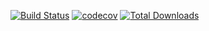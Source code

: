 [![Build Status](https://travis-ci.org/httpoz/hook.svg)](https://travis-ci.org/httpoz/hook)
[![codecov](https://codecov.io/gh/httpoz/hook/branch/master/graph/badge.svg)](https://codecov.io/gh/httpoz/hook)
[![Total Downloads](https://poser.pugx.org/httpoz/hook/d/total.svg)](https://packagist.org/packages/httpoz/hook)
